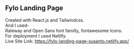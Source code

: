 ## Fylo Landing Page

Created with React.js and Tailwindcss. \
And I used- \
Raleway and Open Sans font familly, fontawesome Icons. \
For deployment I used Netlify. \
Live Site Link: https://fylo-landing-page-susanto.netlify.app/
